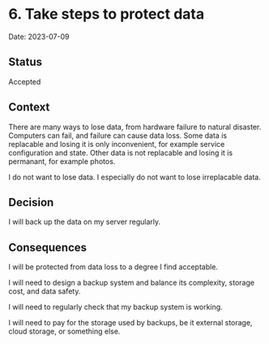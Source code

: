 # 6. Take steps to protect data

Date: 2023-07-09

## Status

Accepted

## Context

There are many ways to lose data, from hardware failure to natural disaster.
Computers can fail, and failure can cause data loss.
Some data is replacable and losing it is only inconvenient,
for example service configuration and state.
Other data is not replacable and losing it is permanant,
for example photos.

I do not want to lose data.
I especially do not want to lose irreplacable data.

## Decision

I will back up the data on my server regularly.

## Consequences

I will be protected from data loss to a degree I find acceptable.

I will need to design a backup system and balance its complexity, storage cost, and data safety.

I will need to regularly check that my backup system is working.

I will need to pay for the storage used by backups,
be it external storage, cloud storage, or something else.
